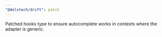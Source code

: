 ```yaml
---
"@delvtech/drift": patch
---
```


Patched hooks type to ensure autocomplete works in contexts where the adapter is generic.
